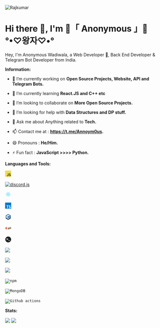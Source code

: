 ![Rajkumar](https://telegra.ph/file/75870f5124eae48c4f1c1.jpg)

# Hi there 👋, I'm 💜「 Anonymous 」💜 °•♡왕자♡•°

Hey, I'm Anonymous Wadiwala, a Web Developer 🚀, Back End Developer & Telegram Bot Developer from India.

 **Information:**

- 🔭 I’m currently working on  **Open Source Projects, Website, API and Telegram Bots.**

- 🌱 I’m currently learning  **React.JS and C++ etc**

- 👯 I’m looking to collaborate on **More Open Source Projects.**

- 🤔 I’m looking for help with  **Data Structures and DP stuff.**

- 💬 Ask me about  Anything related to **Tech.**

- 📫 Contact me at :  **https://t.me/Annoym0us.**

- 😄 Pronouns :  **He/Him.**

- ⚡ Fun fact : **JavaScript >>>> Python.**

**Languages and Tools:**  

<code><img height="20" src="https://raw.githubusercontent.com/github/explore/80688e429a7d4ef2fca1e82350fe8e3517d3494d/topics/javascript/javascript.png"></code>

<a href="https://discord.js.org"><img src="https://cdn.discordapp.com/attachments/740865034887888996/740865173065170994/logo-square.png" width="20" alt="discord.js" /></a>

<code><img height="20" src="https://raw.githubusercontent.com/github/explore/80688e429a7d4ef2fca1e82350fe8e3517d3494d/topics/react/react.png"></code>

<code><img height="20" src="https://raw.githubusercontent.com/github/explore/80688e429a7d4ef2fca1e82350fe8e3517d3494d/topics/typescript/typescript.png"></code>

<code><img height="20" src="https://raw.githubusercontent.com/github/explore/80688e429a7d4ef2fca1e82350fe8e3517d3494d/topics/cpp/cpp.png"></code>

<code><img height="20" src="https://raw.githubusercontent.com/github/explore/80688e429a7d4ef2fca1e82350fe8e3517d3494d/topics/git/git.png"></code>

<code><img height="20" src="https://raw.githubusercontent.com/github/explore/80688e429a7d4ef2fca1e82350fe8e3517d3494d/topics/terminal/terminal.png"></code>

<code><img height="20" src="https://img.shields.io/badge/-Nodejs-43853d?style=flat-square&logo=Node.js&logoColor=white"/></code>

<code><img height="20" src="https://img.shields.io/badge/-HTML5-E34F26?style=flat-square&logo=html5&logoColor=white" /></code>

<code><img height="20" src="https://img.shields.io/badge/-Heroku-430098?style=flat-square&logo=heroku&logoColor=white" /></code>

<code><img alt="npm" src="https://img.shields.io/badge/-NPM-CB3837?style=flat-square&logo=npm&logoColor=white" /></code>

<code><img alt="MongoDB" src="https://img.shields.io/badge/-MongoDB-13aa52?style=flat-square&logo=mongodb&logoColor=white" /></code>

<code><img alt="Github actions" src="https://img.shields.io/badge/-Github_Actions-2088FF?style=flat-square&logo=github-actions&logoColor=white" /></code>

**Stats:**  

<img align="center" src="https://github-readme-stats.vercel.app/api?username=mukeshmoni227&bg_color=30,e96443,904e95&title_color=fff&text_color=fff&count_private=true">

<img align="center" src="https://github-readme-stats.vercel.app/api/top-langs/?username=Awesome-RJ&bg_color=30,e96443,904e95&title_color=fff&text_color=fff&count_private=true">

